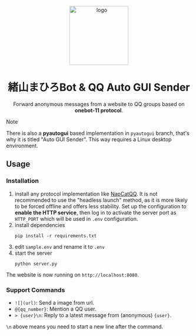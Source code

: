<div align="center">
   <img width="160" src="asset/mahiro.png" alt="logo"></br>

# 緒山まひろBot & QQ Auto GUI Sender

Forward anonymous messages from a website to QQ groups based on **onebot-11 protocol**.

</div>

> [!NOTE]  
> There is also a **pyautogui** based implementation in `pyautogui` branch, that's why it is titled "Auto GUI Sender". This way requires a Linux desktop environment.

## Usage

### Installation

1. install any protocol implementation like [NapCatQQ](https://github.com/NapNeko/NapCatQQ). It is not recommended to use the "headless launch" method, as it is more likely to be forced offline and offers less stability. Set up the configuration to **enable the HTTP service**, then log in to activate the server port as `HTTP_PORT` which will be used in `.env` configuration.
2. install dependencies
   ```shell
   pip install -r requirements.txt
   ```
3. edit `sample.env` and rename it to `.env`
4. start the server
   ```shell
   python server.py
   ```

The website is now running on `http://localhost:8080`.

### Support Commands

- `![](url)`: Send a image from url.
- `@{qq_number}`: Mention a QQ user.
- `> {user}\n`: Reply to a latest message from (anonymous) `{user}`.

`\n` above means you need to start a new line after the command.
